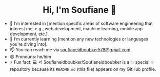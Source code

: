 <h1 align="center">Hi, I'm Soufiane 👋</h1>

- 👀 I’m interested in [mention specific areas of software engineering that interest me, e.g., web development, machine learning, mobile app development, etc.].
- 🌱 I’m currently learning [mention any new technologies or languages you're diving into].
- 📫 You can reach me via [soufianeidboubker578@gmail.com](mailto:soufianeidboubker578@gmail.com)
- 😄 Pronouns: he/him
- ⚡ Fun fact: 💻
<!
Soufianeidboubker/Soufianeidboubker is a ✨ special ✨ repository because its `README.md` (this file) appears on my GitHub profile.
